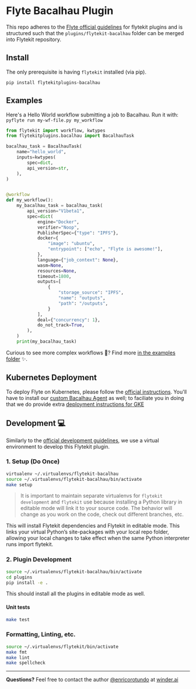# Flyte Bacalhau Plugin

This repo adheres to the [Flyte official guidelines](https://github.com/flyteorg/flytekit/tree/master/plugins#guidelines-) for flytekit plugins and is structured such that the `plugins/flytekit-bacalhau` folder can be merged into Flytekit repository.

## Install 

The only prerequisite is having `flytekit` installed (via pip).

```
pip install flytekitplugins-bacalhau
```

## Examples

Here's a Hello World workflow submitting a job to Bacalhau. Run it with: `pyflyte run my-wf-file.py my_workflow`

```python
from flytekit import workflow, kwtypes
from flytekitplugins.bacalhau import BacalhauTask

bacalhau_task = BacalhauTask(
    name="hello_world",
    inputs=kwtypes(
        spec=dict,
        api_version=str,
    ),
)


@workflow
def my_workflow():
    my_bacalhau_task = bacalhau_task(
        api_version="V1beta1",
        spec=dict(
            engine="Docker",
            verifier="Noop",
            PublisherSpec={"type": "IPFS"},
            docker={
                "image": "ubuntu",
                "entrypoint": ["echo", "Flyte is awesome!"],
            },
            language={"job_context": None},
            wasm=None,
            resources=None,
            timeout=1800,
            outputs=[
                {
                    "storage_source": "IPFS",
                    "name": "outputs",
                    "path": "/outputs",
                }
            ],
            deal={"concurrency": 1},
            do_not_track=True,
        ),
    )
    print(my_bacalhau_task)
```

Curious to see more complex workflows 🧐?
Find more [in the examples folder](./plugins/flytekit-bacalhau/examples/) ✨.


## Kubernetes Deployment

To deploy Flyte on Kubernetes, please follow the [official instructions](https://docs.flyte.org/en/latest/deployment/index.html).
You'll have to install our [custom Bacalhau Agent](https://docs.flyte.org/projects/cookbook/en/latest/auto_examples/extend_flyte/agent_service.html#update-flyteagent) as well; to faciliate you in doing that we do provide extra [deployment instructions for GKE](./DEPLOYMENT.md) 

## Development :computer:

Similarly to the [official development guidelines](https://docs.flyte.org/projects/flytekit/en/latest/contributing.html#contribute-code), we use a virtual environment to develop this Flytekit plugin.

### 1. Setup (Do Once)

```bash
virtualenv ~/.virtualenvs/flytekit-bacalhau
source ~/.virtualenvs/flytekit-bacalhau/bin/activate
make setup
```

> It is important to maintain separate virtualenvs for `flytekit development` and `flytekit` use because installing a Python library in editable mode will link it to your source code. The behavior will change as you work on the code, check out different branches, etc.

This will install Flytekit dependencies and Flytekit in editable mode. This links your virtual Python’s site-packages with your local repo folder, allowing your local changes to take effect when the same Python interpreter runs import flytekit.


### 2. Plugin Development

```bash
source ~/.virtualenvs/flytekit-bacalhau/bin/activate
cd plugins
pip install -e .
```

This should install all the plugins in editable mode as well.

#### Unit tests

```bash
make test
```

### Formatting, Linting, etc.

```bash
source ~/.virtualenvs/flytekit/bin/activate
make fmt
make lint
make spellcheck
```

---

**Questions?** Feel free to contact the author [@enricorotundo](https://github.com/enricorotundo) at [winder.ai](winder.ai)